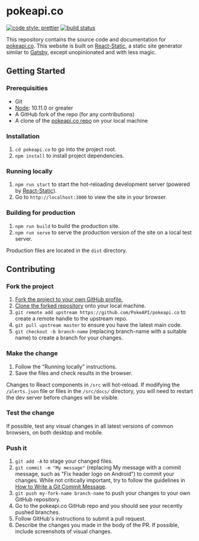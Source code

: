 # pokeapi.co

[![code style: prettier](https://img.shields.io/badge/code_style-prettier-ff69b4.svg)](https://github.com/prettier/prettier)
[![build status](https://img.shields.io/circleci/build/github/PokeAPI/pokeapi.co/master.svg)](https://circleci.com/gh/PokeAPI/pokeapi.co)

This repository contains the source code and documentation for [pokeapi.co](https://pokeapi.co/). This website is built on [React-Static](https://react-static.js.org), a static site generator similar to [Gatsby](https://www.gatsbyjs.org/), except unopinionated and with less magic.

## Getting Started

### Prerequisities

-   Git
-   [Node](https://nodejs.org/en/): 10.11.0 or greater
-   A GitHub fork of the repo (for any contributions)
-   A clone of the [pokeapi.co repo](https://github.com/pokeapi/pokeapi.co) on your local machine

### Installation

1. `cd pokeapi.co` to go into the project root.
2. `npm install` to install project dependencies.

### Running locally

1. `npm run start` to start the hot-reloading development server (powered by [React-Static](https://react-static.js.org)).
2. Go to `http://localhost:3000` to view the site in your browser.

### Building for production

1. `npm run build` to build the production site.
2. `npm run serve` to serve the production version of the site on a local test server.

Production files are located in the `dist` directory.

## Contributing

### Fork the project

1. [Fork the project to your own GitHub profile.](https://help.github.com/articles/fork-a-repo/)
2. [Clone the forked repository](https://help.github.com/articles/cloning-a-repository/) onto your local machine.
3. `git remote add upstream https://github.com/PokeAPI/pokeapi.co` to create a remote handle to the upstream repo.
4. `git pull upstream master` to ensure you have the latest main code.
5. `git checkout -b branch-name` (replacing branch-name with a suitable name) to create a branch for your changes.

### Make the change

1. Follow the "Running locally" instructions.
2. Save the files and check results in the browser.

Changes to React components in `/src` will hot-reload. If modifying the `/alerts.json` file or files in the `/src/docs/` directory, you will need to restart the dev server before changes will be visible.

### Test the change

If possible, test any visual changes in all latest versions of common browsers, on both desktop and mobile.

### Push it

1. `git add -A` to stage your changed files.
2. `git commit -m "My message"` (replacing My message with a commit message, such as "Fix header logo on Android") to commit your changes. While not critically important, try to follow the guidelines in [How to Write a Git Commit Message](https://chris.beams.io/posts/git-commit/#seven-rules).
3. `git push my-fork-name branch-name` to push your changes to your own GitHub repository.
4. Go to the pokeapi.co GitHub repo and you should see your recently pushed branches.
5. Follow GitHub's instructions to submit a pull request.
6. Describe the changes you made in the body of the PR. If possible, include screenshots of visual changes.
